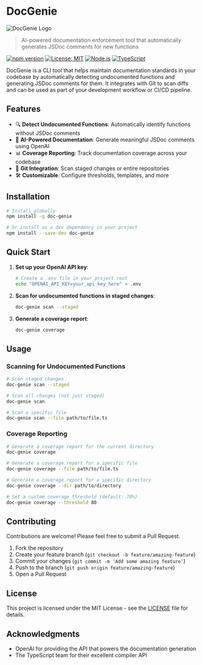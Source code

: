 # DocGenie

![DocGenie Logo](https://via.placeholder.com/150x150.png?text=DocGenie)

> AI-powered documentation enforcement tool that automatically generates JSDoc comments for new functions

[![npm version](https://badge.fury.io/js/doc-genie.svg)](https://badge.fury.io/js/doc-genie)
[![License: MIT](https://img.shields.io/badge/License-MIT-yellow.svg)](https://opensource.org/licenses/MIT)
[![Node.js](https://img.shields.io/badge/Node.js-%3E%3D18.0.0-green.svg)](https://nodejs.org/)
[![TypeScript](https://img.shields.io/badge/TypeScript-%3E%3D5.0.0-blue.svg)](https://www.typescriptlang.org/)

DocGenie is a CLI tool that helps maintain documentation standards in your codebase by automatically detecting undocumented functions and generating JSDoc comments for them. It integrates with Git to scan diffs and can be used as part of your development workflow or CI/CD pipeline.

## Features

- 🔍 **Detect Undocumented Functions**: Automatically identify functions without JSDoc comments
- 🤖 **AI-Powered Documentation**: Generate meaningful JSDoc comments using OpenAI
- 📊 **Coverage Reporting**: Track documentation coverage across your codebase
- 🔄 **Git Integration**: Scan staged changes or entire repositories
- 🛠️ **Customizable**: Configure thresholds, templates, and more

## Installation

```bash
# Install globally
npm install -g doc-genie

# Or install as a dev dependency in your project
npm install --save-dev doc-genie
```

## Quick Start

1. **Set up your OpenAI API key**:

   ```bash
   # Create a .env file in your project root
   echo "OPENAI_API_KEY=your_api_key_here" > .env
   ```

2. **Scan for undocumented functions in staged changes**:

   ```bash
   doc-genie scan --staged
   ```

3. **Generate a coverage report**:
   ```bash
   doc-genie coverage
   ```

## Usage

### Scanning for Undocumented Functions

```bash
# Scan staged changes
doc-genie scan --staged

# Scan all changes (not just staged)
doc-genie scan

# Scan a specific file
doc-genie scan --file path/to/file.ts
```

### Coverage Reporting

```bash
# Generate a coverage report for the current directory
doc-genie coverage

# Generate a coverage report for a specific file
doc-genie coverage --file path/to/file.ts

# Generate a coverage report for a specific directory
doc-genie coverage --dir path/to/directory

# Set a custom coverage threshold (default: 70%)
doc-genie coverage --threshold 80
```

## Contributing

Contributions are welcome! Please feel free to submit a Pull Request.

1. Fork the repository
2. Create your feature branch (`git checkout -b feature/amazing-feature`)
3. Commit your changes (`git commit -m 'Add some amazing feature'`)
4. Push to the branch (`git push origin feature/amazing-feature`)
5. Open a Pull Request

## License

This project is licensed under the MIT License - see the [LICENSE](LICENSE) file for details.

## Acknowledgments

- OpenAI for providing the API that powers the documentation generation
- The TypeScript team for their excellent compiler API

